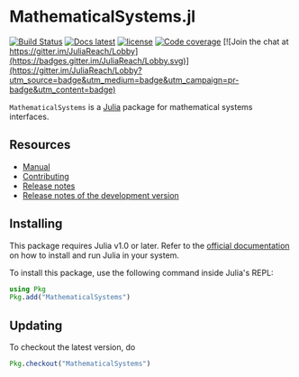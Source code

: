 # MathematicalSystems.jl

[![Build Status](https://github.com/JuliaReach/MathematicalSystems.jl/actions/workflows/ci.yml/badge.svg?branch=master)](https://github.com/JuliaReach/MathematicalSystems.jl/actions/workflows/ci.yml?query=branch%3Amaster)
[![Docs latest](https://img.shields.io/badge/docs-latest-blue.svg)](http://juliareach.github.io/MathematicalSystems.jl/latest/)
[![license](https://img.shields.io/github/license/mashape/apistatus.svg?maxAge=2592000)](https://github.com/JuliaReach/MathematicalSystems.jl/blob/master/LICENSE.md)
[![Code coverage](http://codecov.io/github/JuliaReach/MathematicalSystems.jl/coverage.svg?branch=master)](https://codecov.io/github/JuliaReach/MathematicalSystems.jl?branch=master)
[![Join the chat at https://gitter.im/JuliaReach/Lobby](https://badges.gitter.im/JuliaReach/Lobby.svg)](https://gitter.im/JuliaReach/Lobby?utm_source=badge&utm_medium=badge&utm_campaign=pr-badge&utm_content=badge)

`MathematicalSystems` is a [Julia](http://julialang.org) package for mathematical systems interfaces.

## Resources

- [Manual](http://juliareach.github.io/MathematicalSystems.jl/latest/)
- [Contributing](https://juliareach.github.io/MathematicalSystems.jl/latest/about#Contributing-1)
- [Release notes](https://github.com/JuliaReach/MathematicalSystems.jl/releases)
- [Release notes of the development version](https://github.com/JuliaReach/MathematicalSystems.jl/wiki/Release-log-tracker)

## Installing

This package requires Julia v1.0 or later. Refer to the [official documentation](https://julialang.org/downloads)
on how to install and run Julia in your system.

To install this package, use the following command inside Julia's REPL:

```julia
using Pkg
Pkg.add("MathematicalSystems")
```

## Updating

To checkout the latest version, do
```julia
Pkg.checkout("MathematicalSystems")
````
